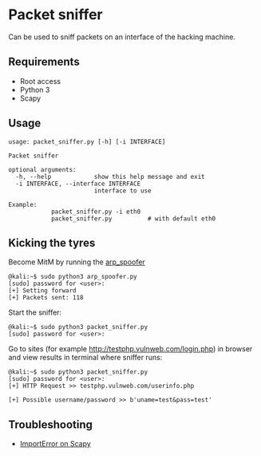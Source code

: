 # Packet sniffer

Can be used to sniff packets on an interface of the hacking machine.

## Requirements

* Root access
* Python 3
* Scapy

## Usage

```shell
usage: packet_sniffer.py [-h] [-i INTERFACE]

Packet sniffer

optional arguments:
  -h, --help            show this help message and exit
  -i INTERFACE, --interface INTERFACE
                        interface to use

Example: 
            packet_sniffer.py -i eth0
            packet_sniffer.py          # with default eth0
```
## Kicking the tyres

Become MitM by running the [arp_spoofer](/arp_spoofer)

```shell
@kali:~$ sudo python3 arp_spoofer.py
[sudo] password for <user>: 
[+] Setting forward
[+] Packets sent: 118
```

Start the sniffer:

```shell
@kali:~$ sudo python3 packet_sniffer.py
[sudo] password for <user>: 

```

Go to sites (for example http://testphp.vulnweb.com/login.php) in browser and view results in terminal where sniffer runs:

```shell
@kali:~$ sudo python3 packet_sniffer.py
[sudo] password for <user>: 
[+] HTTP Request >> testphp.vulnweb.com/userinfo.php

[+] Possible username/password >> b'uname=test&pass=test'

```

## Troubleshooting

* [ImportError on Scapy](https://github.com/tymyrddin/ymrir/wiki/scapy.md)
